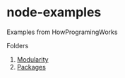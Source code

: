 # node-examples

Examples from HowProgramingWorks

Folders

1. [Modularity](https://github.com/HowProgrammingWorks/Modularity)
2. [Packages](https://github.com/HowProgrammingWorks/Packages)
